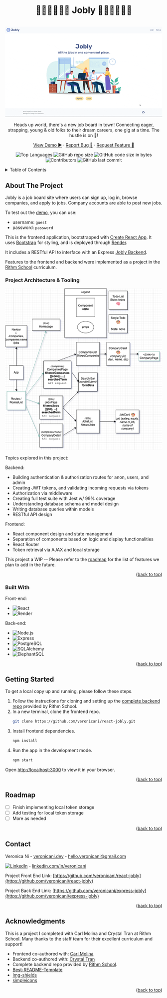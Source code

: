 <!-- Improved compatibility of back to top link: See: https://github.com/othneildrew/Best-README-Template/pull/73 -->
<a name="readme-top"></a>
<!--
*** Thanks for checking out the Best-README-Template. If you have a suggestion
*** that would make this better, please fork the repo and create a pull request
*** or simply open an issue with the tag "enhancement".
*** Don't forget to give the project a star!
*** Thanks again! Now go create something AMAZING! :D
-->


<!-- PROJECT LOGO -->
<h1 align="center">🧑🏾‍🚀👩🏻‍🍳 Jobly 👨🏽‍🏫👩🏼‍🏭</h1>
<br />
<div align="center">
  <!-- To start a screen record on Mac: Shift + Cmd + 5 -->
  <a href="https://github.com/veronicani/react-jobly">
    <img src="jobly/public/jobly-2-demo.gif" alt="Demo recording">
  </a>
  
  <br />
  
  <p align="center">
    Heads up world, there's a new job board in town! Connecting eager, strapping, young & old folks to their dream careers, one gig at a time. The hustle is on 💼!
  </p>
  <p>
    <a href="https://jobly.veronicani.dev">View Demo ▶️</a>
    ·
    <a href="https://github.com/veronicani/react-jobly/issues">Report Bug 🐛</a>
    ·
    <a href="https://github.com/veronicani/react-jobly/issues">Request Feature 🙏</a>
  </p>
</div>


<!-- PROJECT SHIELDS -->
<!--
*** I'm using markdown "reference style" links for readability.
*** Reference links are enclosed in brackets [ ] instead of parentheses ( ).
*** See the bottom of this document for the declaration of the reference variables
*** for contributors-url, forks-url, etc. This is an optional, concise syntax you may use.
*** https://www.markdownguide.org/basic-syntax/#reference-style-links
-->
<div align="center">

![Top Languages](https://img.shields.io/github/languages/top/veronicani/react-jobly)
![GitHub repo size](https://img.shields.io/github/repo-size/veronicani/react-jobly)
![GitHub code size in bytes](https://img.shields.io/github/languages/code-size/veronicani/react-jobly)
![Contributors](https://img.shields.io/github/contributors/veronicani/react-jobly)
![GitHub last commit](https://img.shields.io/github/last-commit/veronicani/react-jobly)

</div>
<!-- TABLE OF CONTENTS -->
<details>
  <summary>Table of Contents</summary>
  <ol>
    <li>
      <a href="#about-the-project">About The Project</a>
      <ul>
        <li><a href="#built-with">Built With</a></li>
      </ul>
    </li>
    <li>
      <a href="#getting-started">Getting Started</a>
      <ul>
        <li><a href="#prerequisites">Prerequisites</a></li>
        <li><a href="#installation">Installation</a></li>
      </ul>
    </li>
    <li><a href="#roadmap">Roadmap</a></li>
    <li><a href="#contact">Contact</a></li>
    <li><a href="#acknowledgments">Acknowledgments</a></li>
  </ol>
</details>



<!-- ABOUT THE PROJECT -->
## About The Project

<!-- [![Product Name Screen Shot][product-screenshot]](https://example.com) -->

Jobly is a job board site where users can sign up, log in, browse companies, and apply to jobs. Company accounts are able to post new jobs.

To test out the [demo](https://jobly.veronicani.dev), you can use:
- username: `guest`
- password: `password`

This is the frontend application, bootstrapped with [Create React App](https://github.com/facebook/create-react-app). It uses [Bootstrap](https://getbootstrap.com/) for styling, and is deployed through [Render](https://render.com/).

It includes a RESTful API to interface with an Express [Jobly Backend](https://github.com/veronicani/express-jobly).

Features to the frontend and backend were implemented as a project in the [Rithm School](https://www.rithmschool.com/) curriculum.

### Project Architecture & Tooling
![Component diagram](jobly/public/component-diagram.png?raw=true)

Topics explored in this project:

Backend:
- Building authentication & authorization routes for anon, users, and admin
- Creating JWT tokens, and validating incoming requests via tokens
- Authorization via middleware
- Creating full test suite with Jest w/ 99% coverage
- Understanding database schema and model design
- Writing database queries within models
- RESTful API design

Frontend:
- React component design and state management
- Separation of components based on logic and display functionalities
- React Router
- Token retrieval via AJAX and local storage

This project a WIP -- Please refer to the [roadmap](#roadmap) for the list of features we plan to add in the future.

<!-- 
To avoid retyping too much info. Do a search and replace with your text editor for the following: `veronicani`, `react-jobly`, `twitter_handle`, `linkedin_username`, `email_client`, `email`, `project_title`, `project_description` -->

<p align="right">(<a href="#readme-top">back to top</a>)</p>


### Built With

Front-end:
* ![React][React]
* ![Render](https://img.shields.io/badge/Render-6A00C9.svg?style=for-the-badge&logo=render&logoColor=white)

Back-end:
* ![Node.js][Node.js]
* ![Express][Express]
* ![PostgreSQL][PostgreSQL]
* ![SQLAlchemy][SQLAlchemy]
* ![ElephantSQL][ElephantSQL]

<p align="right">(<a href="#readme-top">back to top</a>)</p>


<!-- GETTING STARTED -->
## Getting Started

To get a local copy up and running, please follow these steps.

1. Follow the instructions for cloning and setting up the [complete backend repo](https://github.com/veronicani/rithm-jobly-backend) provided by Rithm School.
2. In a new terminal, clone the frontend repo.
   ```sh
   git clone https://github.com/veronicani/react-jobly.git
   ```
3. Install frontend dependencies.
    ```sh
    npm install
    ```
4. Run the app in the development mode.
    ```sh
    npm start
    ```
  Open [http://localhost:3000](http://localhost:3000) to view it in your browser.


<p align="right">(<a href="#readme-top">back to top</a>)</p>


<!-- ROADMAP -->
## Roadmap

- [ ] Finish implementing local token storage
- [ ] Add testing for local token storage
- [ ] More as needed

<p align="right">(<a href="#readme-top">back to top</a>)</p>


<!-- CONTACT -->
## Contact

Veronica Ni - [veronicani.dev](https://veronicani.dev) - hello.veronicani@gmail.com

[![LinkedIn][linkedin-shield]][linkedin-url] - [linkedin.com/in/veronicani][linkedin-url]

Project Front End Link: [https://github.com/veronicani/react-jobly](https://github.com/veronicani/react-jobly)

Project Back End Link: [https://github.com/veronicani/express-jobly](https://github.com/veronicani/express-jobly)

<p align="right">(<a href="#readme-top">back to top</a>)</p>


<!-- ACKNOWLEDGMENTS -->
## Acknowledgments

This is a project I completed with Carl Molina and Crystal Tran at Rithm School. Many thanks to the staff team for their excellent curriculum and support!

* Frontend co-authored with: [Carl Molina](https://github.com/carl-molina)
* Backend co-authored with: [Crystal Tran](https://github.com/crystal-tran)
* Complete backend repo provided by [Rithm School](https://www.rithmschool.com/).
* [Best-README-Template](https://github.com/othneildrew/Best-README-Template)
* [Img-shields](https://shields.io)
* [simpleicons](https://simpleicons.org/)

<p align="right">(<a href="#readme-top">back to top</a>)</p>


<!-- MARKDOWN LINKS & IMAGES -->
<!-- https://www.markdownguide.org/basic-syntax/#reference-style-links -->
[linkedin-shield]: https://img.shields.io/badge/-LinkedIn-black.svg?style=for-the-badge&logo=linkedin&colorB=555
[linkedin-url]: https://linkedin.com/in/veronicani

[React]: https://img.shields.io/badge/React-20232A?style=for-the-badge&logo=react&logoColor=61DAFB
[Bootstrap]: https://img.shields.io/badge/Bootstrap-563D7C?style=for-the-badge&logo=bootstrap&logoColor=white  
[JQuery]: https://img.shields.io/badge/jQuery-0769AD?style=for-the-badge&logo=jquery&logoColor=white
[Render]: https://img.shields.io/badge/Render-000000?style=for-the-badge&logo=render&logoColor=white
[PostgreSQL]: https://img.shields.io/badge/PostgreSQL-4169E1?style=for-the-badge&logo=postgresql&logoColor=white
[SQLAlchemy]: https://img.shields.io/badge/SQLAlchemy-D71F00?style=for-the-badge&logo=sqlalchemy&logoColor=white
[ElephantSQL]: https://img.shields.io/badge/ElephantSQL-96D3F4?style=for-the-badge&logo=elephantsql&logoColor=white
[Express]: https://img.shields.io/badge/Express-000000?style=for-the-badge&logo=express&logoColor=white
[Node.js]: https://img.shields.io/badge/Node.js-339933?style=for-the-badge&logo=node.js&logoColor=white
